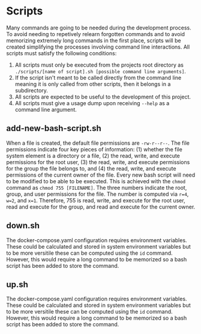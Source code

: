 # Scripts

Many commands are going to be needed during the development process. To avoid needing to repetively relearn forgotten commands and to avoid memorizing extremely long commands in the first place, scripts will be created simplifying the processes involving command line interactions. All scripts must satisfy the following conditions:

1. All scripts must only be executed from the projects root directory as `./scripts/[name of script].sh [possible command line arguments]`.
2. If the script isn't meant to be called directly from the command line meaning it is only called from other scripts, then it belongs in a subdirectory.
3. All scripts are expected to be useful to the development of this project.
4. All scripts must give a usage dump upon receiving `--help` as a command line argument.

## add-new-bash-script.sh

When a file is created, the default file permissions are `-rw-r--r--`. The file permissions indicate four key pieces of information: (1) whether the file system element is a directory or a file, (2) the read, write, and execute permissions for the root user, (3) the read, write, and execute permissions for the group the file belongs to, and (4) the read, write, and execute permissions of the current owner of the file. Every new bash script will need to be modified to be able to be executed. This is achieved with the `chmod` command as `chmod 755 [FILENAME]`. The three numbers indicate the root, group, and user permissions for the file. The number is computed via `r=4`, `w=2`, and `x=1`. Therefore, 755 is read, write, and execute for the root user, read and execute for the group, and read and execute for the current owner.

## down.sh

The docker-compose.yaml configuration requires environment variables. These could be calculated and stored in system environment variables but to be more versitile these can be computed using the `id` command. However, this would require a long command to be memorized so a bash script has been added to store the command.

## up.sh

The docker-compose.yaml configuration requires environment variables. These could be calculated and stored in system environment variables but to be more versitile these can be computed using the `id` command. However, this would require a long command to be memorized so a bash script has been added to store the command.

